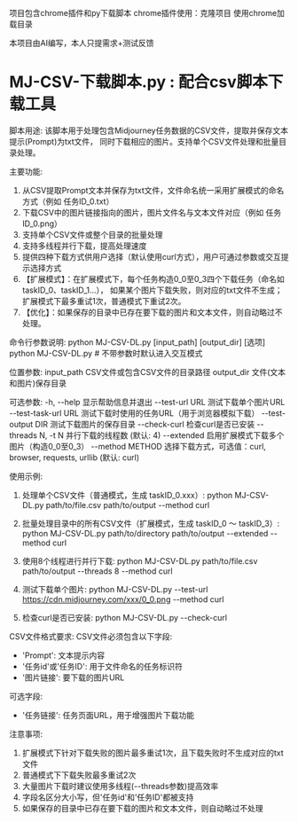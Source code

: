  项目包含chrome插件和py下载脚本
 chrome插件使用：克隆项目 使用chrome加载目录 

 本项目由AI编写，本人只提需求+测试反馈
 
 
 MJ-CSV-下载脚本.py : 配合csv脚本下载工具
 ========================================================================
 脚本用途:
   该脚本用于处理包含Midjourney任务数据的CSV文件，提取并保存文本提示(Prompt)为txt文件，
   同时下载相应的图片。支持单个CSV文件处理和批量目录处理。

 主要功能:
   1. 从CSV提取Prompt文本并保存为txt文件，文件命名统一采用扩展模式的命名方式（例如 任务ID_0.txt）
   2. 下载CSV中的图片链接指向的图片，图片文件名与文本文件对应（例如 任务ID_0.png）
   3. 支持单个CSV文件或整个目录的批量处理
   4. 支持多线程并行下载，提高处理速度
   5. 提供四种下载方式供用户选择（默认使用curl方式），用户可通过参数或交互提示选择方式
   6. 【扩展模式】：在扩展模式下，每个任务构造0_0至0_3四个下载任务（命名如 taskID_0、taskID_1...），
      如果某个图片下载失败，则对应的txt文件不生成；扩展模式下最多重试1次，普通模式下重试2次。
   7. 【优化】：如果保存的目录中已存在要下载的图片和文本文件，则自动略过不处理。

 命令行参数说明:
   python MJ-CSV-DL.py [input_path] [output_dir] [选项]
   python MJ-CSV-DL.py  # 不带参数时默认进入交互模式

   位置参数:
     input_path            CSV文件或包含CSV文件的目录路径
     output_dir            文件(文本和图片)保存目录

   可选参数:
     -h, --help            显示帮助信息并退出
     --test-url URL        测试下载单个图片URL
     --test-task-url URL   测试下载时使用的任务URL（用于浏览器模拟下载）
     --test-output DIR     测试下载图片的保存目录
     --check-curl          检查curl是否已安装
     --threads N, -t N     并行下载的线程数 (默认: 4)
     --extended            启用扩展模式下载多个图片（构造0_0至0_3）
     --method METHOD       选择下载方式，可选值：curl, browser, requests, urllib (默认: curl)

 使用示例:
   1. 处理单个CSV文件（普通模式，生成 taskID_0.xxx）:
      python MJ-CSV-DL.py path/to/file.csv path/to/output --method curl

   2. 批量处理目录中的所有CSV文件（扩展模式，生成 taskID_0 ～ taskID_3）:
      python MJ-CSV-DL.py path/to/directory path/to/output --extended --method curl

   3. 使用8个线程进行并行下载:
      python MJ-CSV-DL.py path/to/file.csv path/to/output --threads 8 --method curl

   4. 测试下载单个图片:
      python MJ-CSV-DL.py --test-url https://cdn.midjourney.com/xxx/0_0.png --method curl

   5. 检查curl是否已安装:
      python MJ-CSV-DL.py --check-curl

 CSV文件格式要求:
   CSV文件必须包含以下字段:
   - 'Prompt': 文本提示内容
   - '任务id'或'任务ID': 用于文件命名的任务标识符
   - '图片链接': 要下载的图片URL

   可选字段:
   - '任务链接': 任务页面URL，用于增强图片下载功能

 注意事项:
   1. 扩展模式下针对下载失败的图片最多重试1次，且下载失败时不生成对应的txt文件
   2. 普通模式下下载失败最多重试2次
   3. 大量图片下载时建议使用多线程(--threads参数)提高效率
   4. 字段名区分大小写，但'任务id'和'任务ID'都被支持
   5. 如果保存的目录中已存在要下载的图片和文本文件，则自动略过不处理
